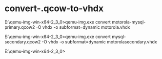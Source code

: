 # convert-.qcow-to-vhdx
E:\qemu-img-win-x64-2_3_0>qemu-img.exe convert motorola-mysql-primary.qcow2 -O vhdx -o subformat=dynamic motorola.vhdx

E:\qemu-img-win-x64-2_3_0>qemu-img.exe convert mysql-secondary.qcow2 -O vhdx -o subformat=dynamic motorolasecondary.vhdx

E:\qemu-img-win-x64-2_3_0>
